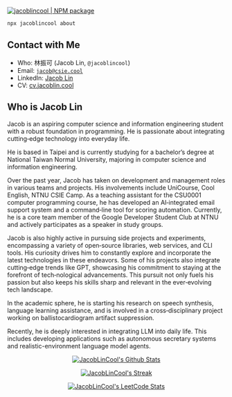 <!-- ![](https://branding.card.workers.dev/?user=JacobLinCool) -->
[![jacoblincool | NPM package](https://img.shields.io/npm/v/jacoblincool.svg?style=for-the-badge&color=orange)](https://www.npmjs.com/package/jacoblincool)

```bash
npx jacoblincool about
```

## Contact with Me

- Who: 林振可 (Jacob Lin, `@jacoblincool`)
- Email: [`jacob@csie.cool`](mailto:jacob@csie.cool)
- LinkedIn: [Jacob Lin](https://www.linkedin.com/in/jacoblincool/)
- CV: [cv.jacoblin.cool](https://cv.jacoblin.cool)

## Who is Jacob Lin

Jacob is an aspiring computer science and information engineering student with a robust foundation in programming. He is passionate about integrating cutting‑edge technology into everyday life.

He is based in Taipei and is currently studying for a bachelor’s degree at National Taiwan Normal University, majoring in computer science and information engineering.

Over the past year, Jacob has taken on development and management roles in various teams and projects. His involvements include UniCourse, Cool English, NTNU CSIE Camp. As a teaching assistant for the CSU0001 computer programming course, he has developed an AI‑integrated email support system and a command‑line tool for scoring automation. Currently, he is a core team member of the Google Developer Student Club at NTNU and actively participates as a speaker in study groups.

Jacob is  also  highly  active in  pursuing  side  projects  and experiments, encompassing  a variety  of  open‑source libraries, web services, and CLI tools. His curiosity drives him to constantly explore and incorporate the latest technologies in these endeavors. Some of his projects also integrate cutting‑edge trends like GPT, showcasing his commitment to staying at the forefront of tech‑nological advancements. This pursuit not only fuels his passion but also keeps his skills sharp and relevant in the ever‑evolving tech landscape.

In the academic sphere, he is starting his research on speech synthesis, language learning assistance, and is involved in a cross‑disciplinary project working on ballistocardiogram artifact suppression.

Recently, he is deeply interested in integrating LLM into daily life. This includes developing applications such as autonomous secretary systems and realistic-environment language model agents.

<!--

林振可，來自台北，目前就讀於國立台灣師範大學資訊工程學系二年級。他曾經就讀於師大附中，並自幼便開始對程式設計與新科技充滿熱情。

他精通多種不同領域程式語言，如 TypeScript、Rust、Go、Python 和 Solidity。此外，他也熟悉並在建構使用者導向應用程式時使用多個框架和工具，包括 SvelteKit、Vue.js、Electron、Tauri 和 TailwindCSS。

林振可在過去主要專注於研究開發桌面應用程式和網頁領域，如今則轉向網頁和人工智慧（尤其是語言與語音方面）技術。他對互動的 UI/UX 設計和 AI 技術充滿熱情，並熱愛開源精神。除了專業領域，他的興趣廣泛，涵蓋影視、動畫和知識傳播等。

擁有遠大抱負的他希望將人工智慧（如大型語言模型）整合進各領域的日常生活中，例如簡化開發者將概念轉化為實際部署應用的過程。在教學方面，他具有豐富的大學營隊教學實務經驗，曾擔任領導者監督並協助修改教學團隊的各種課程。

不僅如此，林振可樂於嘗試各種新技術，不斷拓寬自己的知識領域和技能。

-->


<!-- Some Cards -->
<p align="center">
  <a href="https://github.com/JacobLinCool?tab=repositories">
    <img title="JacobLinCool's Github Stats" alt="JacobLinCool's Github Stats" src="https://github-readme-stats.vercel.app/api?username=JacobLinCool&show_icons=true&count_private=true&include_all_commits=false&custom_title=GitHub%20Stats" />
  </a>
</p>
  
<p align="center">
  <a href="https://github.com/JacobLinCool#user-activity-overview">
    <img title="JacobLinCool's Github Streak" alt="JacobLinCool's Streak" src="https://github-readme-streak-stats.herokuapp.com/?user=JacobLinCool" />
  </a>
</p>

<p align="center">
  <a href="https://github.com/JacobLinCool/LeetCode-Stats-Card" target="_blank">
    <img title="JacobLinCool's LeetCode Stats" alt="JacobLinCool's LeetCode Stats" src="https://leetcard.jacoblin.cool/JacobLinCool?theme=unicorn&font=Paprika&ext=activity" />
  </a>
</p>
